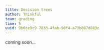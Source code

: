 ```yaml
---
title: Decision trees
author: Thinkful
team: grading
time: 5
uuid: 9b0ce9c9-7033-4fab-90f4-a73b807d083c
---
```


coming soon...
